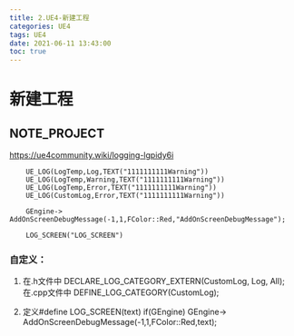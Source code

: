 ```yaml
---
title: 2.UE4-新建工程
categories: UE4
tags: UE4
date: 2021-06-11 13:43:00
toc: true
---
```


# 新建工程 

## NOTE_PROJECT

https://ue4community.wiki/logging-lgpidy6i


```
    UE_LOG(LogTemp,Log,TEXT("1111111111Warning"))
	UE_LOG(LogTemp,Warning,TEXT("1111111111Warning"))
	UE_LOG(LogTemp,Error,TEXT("1111111111Warning"))
	UE_LOG(CustomLog,Error,TEXT("1111111111Warning"))

	GEngine-> AddOnScreenDebugMessage(-1,1,FColor::Red,"AddOnScreenDebugMessage");

	LOG_SCREEN("LOG_SCREEN") 

```

### 自定义：
   
1. 在.h文件中 
   DECLARE_LOG_CATEGORY_EXTERN(CustomLog, Log, All);
   在.cpp文件中
   DEFINE_LOG_CATEGORY(CustomLog);

2. 定义#define LOG_SCREEN(text) if(GEngine) GEngine-> AddOnScreenDebugMessage(-1,1,FColor::Red,text);

